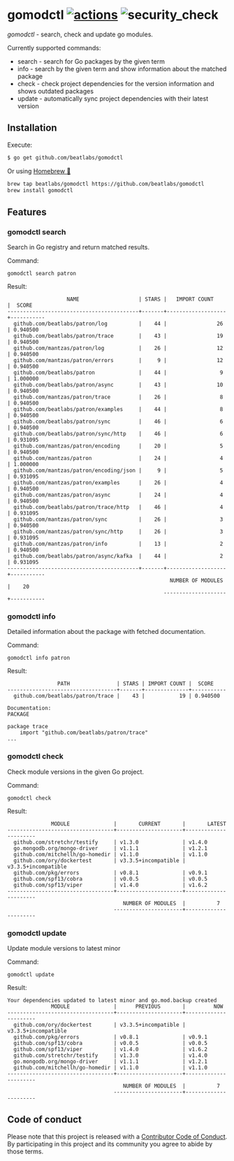 # gomodctl [![actions](https://github.com/beatlabs/gomodctl/workflows/gomodctl%20build/badge.svg)](https://github.com/beatlabs/gomodctl/actions) ![security_check](https://github.com/beatlabs/gomodctl/workflows/security_check/badge.svg)


*gomodctl* - search, check and update go modules.

Currently supported commands:
- search -  search for Go packages by the given term
- info - search by the given term and show information about the matched package
- check - check project dependencies for the version information and shows outdated packages
- update - automatically sync project dependencies with their latest version

## Installation

Execute:

```bash
$ go get github.com/beatlabs/gomodctl
```

Or using [Homebrew 🍺](https://brew.sh)

```bash
brew tap beatlabs/gomodctl https://github.com/beatlabs/gomodctl
brew install gomodctl
```


## Features

### gomodctl search <term>

Search in Go registry and return matched results.

Command:

```shell script
gomodctl search patron
```

Result:

```shell script
                   NAME                   | STARS |   IMPORT COUNT    |  SCORE
------------------------------------------+-------+-------------------+-----------
  github.com/beatlabs/patron/log          |    44 |                26 | 0.940500
  github.com/beatlabs/patron/trace        |    43 |                19 | 0.940500
  github.com/mantzas/patron/log           |    26 |                12 | 0.940500
  github.com/mantzas/patron/errors        |     9 |                12 | 0.940500
  github.com/beatlabs/patron              |    44 |                 9 | 1.000000
  github.com/beatlabs/patron/async        |    43 |                10 | 0.940500
  github.com/mantzas/patron/trace         |    26 |                 8 | 0.940500
  github.com/beatlabs/patron/examples     |    44 |                 8 | 0.940500
  github.com/beatlabs/patron/sync         |    46 |                 6 | 0.940500
  github.com/beatlabs/patron/sync/http    |    46 |                 6 | 0.931095
  github.com/mantzas/patron/encoding      |    20 |                 5 | 0.940500
  github.com/mantzas/patron               |    24 |                 4 | 1.000000
  github.com/mantzas/patron/encoding/json |     9 |                 5 | 0.931095
  github.com/mantzas/patron/examples      |    26 |                 4 | 0.940500
  github.com/mantzas/patron/async         |    24 |                 4 | 0.940500
  github.com/beatlabs/patron/trace/http   |    46 |                 4 | 0.931095
  github.com/mantzas/patron/sync          |    26 |                 3 | 0.940500
  github.com/mantzas/patron/sync/http     |    26 |                 3 | 0.931095
  github.com/mantzas/patron/info          |    13 |                 2 | 0.940500
  github.com/beatlabs/patron/async/kafka  |    44 |                 2 | 0.931095
------------------------------------------+-------+-------------------+-----------
                                                    NUMBER OF MODULES |    20
                                                  --------------------+-----------
```

### gomodctl info <term>

Detailed information about the package with fetched documentation.

Command:

```shell script
gomodctl info patron
```

Result:

```shell script
                PATH               | STARS | IMPORT COUNT |  SCORE
-----------------------------------+-------+--------------+-----------
  github.com/beatlabs/patron/trace |    43 |           19 | 0.940500

Documentation:
PACKAGE

package trace
    import "github.com/beatlabs/patron/trace"
...
```

### gomodctl check

Check module versions in the given Go project.

Command:

```shell script
gomodctl check
```

Result:

```shell script
              MODULE              |       CURRENT       |       LATEST
----------------------------------+---------------------+----------------------
  github.com/stretchr/testify     | v1.3.0              | v1.4.0
  go.mongodb.org/mongo-driver     | v1.1.1              | v1.2.1
  github.com/mitchellh/go-homedir | v1.1.0              | v1.1.0
  github.com/ory/dockertest       | v3.3.5+incompatible | v3.3.5+incompatible
  github.com/pkg/errors           | v0.8.1              | v0.9.1
  github.com/spf13/cobra          | v0.0.5              | v0.0.5
  github.com/spf13/viper          | v1.4.0              | v1.6.2
----------------------------------+---------------------+----------------------
                                     NUMBER OF MODULES  |          7
                                  ----------------------+----------------------
```

### gomodctl update

Update module versions to latest minor

Command:

```shell script
gomodctl update
```

Result:

```shell script
Your dependencies updated to latest minor and go.mod.backup created
              MODULE              |      PREVIOUS       |         NOW
----------------------------------+---------------------+----------------------
  github.com/ory/dockertest       | v3.3.5+incompatible | v3.3.5+incompatible
  github.com/pkg/errors           | v0.8.1              | v0.9.1
  github.com/spf13/cobra          | v0.0.5              | v0.0.5
  github.com/spf13/viper          | v1.4.0              | v1.6.2
  github.com/stretchr/testify     | v1.3.0              | v1.4.0
  go.mongodb.org/mongo-driver     | v1.1.1              | v1.2.1
  github.com/mitchellh/go-homedir | v1.1.0              | v1.1.0
----------------------------------+---------------------+----------------------
                                     NUMBER OF MODULES  |          7
                                  ----------------------+----------------------
```

## Code of conduct

Please note that this project is released with a [Contributor Code of Conduct](https://github.com/beatlabs/gomodctl/blob/master/CODE_OF_CONDUCT.md). By participating in this project and its community you agree to abide by those terms.
